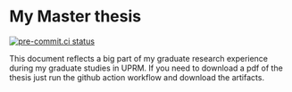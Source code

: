 # My Master thesis
[![pre-commit.ci status](https://results.pre-commit.ci/badge/github/GuillermoFidalgo/master-thesis/main.svg?badge_token=drc-5koSRQmniFNddpmeTw)](https://results.pre-commit.ci/latest/github/GuillermoFidalgo/master-thesis/main?badge_token=drc-5koSRQmniFNddpmeTw)


This document reflects a big part of my graduate research experience during my graduate studies in UPRM.
If you need to download a pdf of the thesis just run the github action workflow and download the artifacts.
